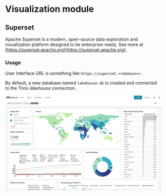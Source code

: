 # Visualization module 

## Superset
Apache Superset is a modern, open-source data exploration and visualization platform designed to be enterprise-ready.
See more at [https://superset.apache.org](https://superset.apache.org).

### Usage
User Interface URL is something like `https://superset.<<domain>>`. 

By default, a new database named `lakehouse-db` is created and connected to the Trino
_lakehouse_ connection.

![superset](images/superset.png)
